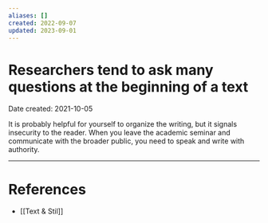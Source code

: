 ```yaml
---
aliases: []
created: 2022-09-07
updated: 2023-09-01
---
```


# Researchers tend to ask many questions at the beginning of a text
Date created: 2021-10-05


It is probably helpful for yourself to organize the writing, but it signals insecurity to the reader. When you leave the academic seminar and communicate with the broader public, you need to speak and write with authority.

---
# References
* [[Text & Stil]]